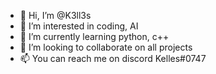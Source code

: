 - 👋 Hi, I’m @K3ll3s
- 👀 I’m interested in coding, AI
- 🌱 I’m currently learning python, c++
- 💞️ I’m looking to collaborate on all projects
- 📫 You can reach me on discord Kelles#0747
